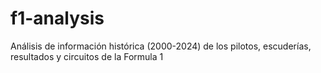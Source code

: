 # f1-analysis
Análisis de información histórica (2000-2024) de los pilotos, escuderías, resultados y circuitos de la Formula 1
